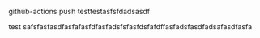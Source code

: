 github-actions push testtestasfsfdadsasdf

test safsfasfasdfasfafasfdfasfadsfsfasfdsfafdffasfadsfasdfadsafasdfasfa